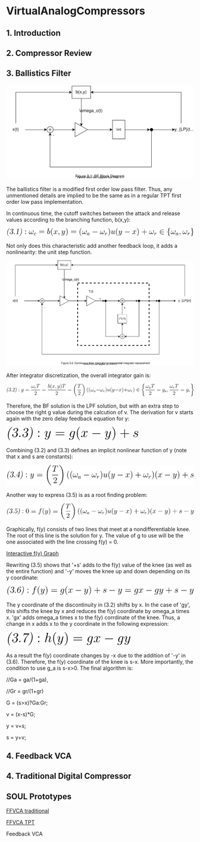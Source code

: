 # VirtualAnalogCompressors

## 1. Introduction

## 2. Compressor Review

## 3. Ballistics Filter

![BF_BD](Images/BF_BD.svg)

The ballistics filter is a modified first order low pass filter. Thus, any unmentioned details are implied to be the same as in a regular TPT first order low pass implementation.

In continuous time, the cutoff switches between the attack and release values according to the branching function, b(x,y):

![3.1](Images/3_1.svg)

Not only does this characteristic add another feedback loop, it adds a nonlinearity: the unit step function.

![BF_TPT](Images/BF_TPT.svg)

After integrator discretization, the overall integrator gain is:

![3.2](Images/3_2.svg)

Therefore, the BF solution is the LPF solution, but with an extra step to choose the right g value during the calcution of v. The derivation for v starts again with the zero delay feedback equation for y:

![3.3](Images/3_3.svg)

Combining (3.2) and (3.3) defines an implicit nonlinear function of y (note that x and s are constants):

![3.4](Images/3_4.svg)

Another way to express (3.5) is as a root finding problem:

![3.5](Images/3_5.svg)

Graphically, f(y) consists of two lines that meet at a nondifferentiable knee. The root of this line is the solution for y. The value of g to use will be the one associated with the line crossing f(y) = 0.

[Interactive f(y) Graph](geogebra.org/graphing/qckh8h8x)

Rewriting (3.5) shows that '+s' adds to the f(y) value of the knee (as well as the entire function) and '-y' moves the knee up and down depending on its y coordinate:

![3.6](Images/3_6.svg)

The y coordinate of the discontinuity in (3.2) shifts by x. In the case of 'gy', this shifts the knee by x and reduces the f(y) coordinate by omega_a times x. 'gx' adds omega_a times x to the f(y) corrdinate of the knee. Thus, a change in x adds x to the y coordinate in the following expression:

![3.7](Images/3_7.svg)

As a result the f(y) coordinate changes by -x due to the addition of '-y' in (3.6). Therefore, the f(y) coordinate of the knee is s-x. More importantly, the condition to use g_a is s-x>0. The final algorithm is:

//Ga = ga/(1+ga),

//Gr = gr/(1+gr)  

G = (s>x)?Ga:Gr;

v = (x-s)*G;

y = v+s;

s = y+v;

## 4. Feedback VCA

## 4. Traditional Digital Compressor

## SOUL Prototypes

[FFVCA traditional](https://soul.dev/lab/?id=eb8374b6895f0a245cae518d49ad82a5)

[FFVCA TPT](https://soul.dev/lab/?id=e0728f3e5ca6979ef1b22ce17f7af129)

Feedback VCA
